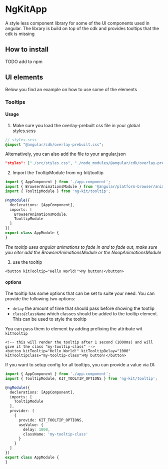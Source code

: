 # NgKitApp

A style less component library for some of the UI components used in angular. The library is build on top of the cdk and provides tooltips that the cdk is missing

## How to install
TODO add to npm


## UI elements
Below you find an example on how to use some of the elements

### Tooltips

#### Usage

1. Make sure you load the overlay-prebuilt css file in your global styles.scss

```scss
// styles.scss
@import "@angular/cdk/overlay-prebuilt.css";
```
Alternatively, you can also add the file to your angular.json

```json
"styles": ["./src/styles.css", "./node_modules/@angular/cdk/overlay-prebuilt.css"],
```

2. Import the TooltipModule from ng-kit/tooltip

```typescript
import { AppComponent } from './app.component';
import { BrowserAnimationsModule } from '@angular/platform-browser/animations';
import { TooltipModule } from 'ng-kit/tooltip';

@ngModule({
  declerations: [AppComponent],
  imports: [
    BrowserAnimationsModule,
    TooltipModule
  ]
})
export class AppModule {
}
```

_The tooltip uses angular animations to fade in and to fade out, make sure you eiter add the BrowserAnimationsModule or the NoopAnimationsModule_

3. use the tooltip
```angular2html
<button kitTooltip="Hello World!">My button!</button>
```

#### options

The tooltip has some options that can be set to suite your need. You can provide the following two options:

- `delay` the amount of time that should pass before showing the tootlip
- `class`/`className` which classes should be added to the tooltip element. This can be used to style the tooltip

You can pass them to element by adding prefixing the attribute wit `kitTooltip`
```angular2html
<!-- this will render the tooltip after 1 second (1000ms) and will give it the class "my-tooltip-class" -->
<button kitTooltip="Hello World!" kitTooltipDelay="1000" kitTooltipClass="my-tooltip-class">My button!</button>
```

If you want to setup config for all tooltips, you can provide a value via DI:

```typescript
import { AppComponent } from './app.component';
import { TooltipModule, KIT_TOOLTIP_OPTIONS } from 'ng-kit/tooltip';

@ngModule({
  declerations: [AppComponent],
  imports: [
    TooltipModule
  ],
  provider: [
    {
      provide: KIT_TOOLTIP_OPTIONS,
      useValue: {
        delay: 1000,
        className: 'my-tooltip-class'
      }
    }
  ]
})
export class AppModule {
}
```




